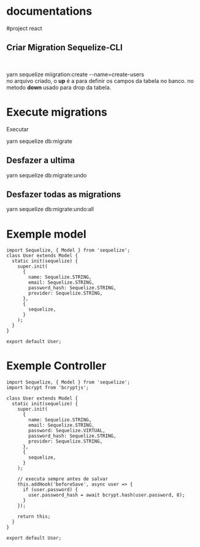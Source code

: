 # documentations

#project react 

<h2>Criar Migration Sequelize-CLI</h2> <br/>
<p>yarn sequelize miigration:create --name=create-users <br/>
  <span> no arquivo criado, o <b>up</b> é a para definir os campos da tabela no banco.
    <span> no metodo <b> down </b> usado para drop da tabela.

# Execute migrations
Executar
<p>yarn sequelize db:migrate</p>
<h2>Desfazer a ultima </h2>
<p>yarn sequelize db:migrate:undo</p>
<h2>Desfazer todas as migrations </h2>
<p>yarn sequelize db:migrate:undo:all</p>

# Exemple model 
```
import Sequelize, { Model } from 'sequelize';
class User extends Model {
  static init(sequelize) {
    super.init(
      {
        name: Sequelize.STRING,
        email: Sequelize.STRING,
        password_hash: Sequelize.STRING,
        provider: Sequelize.STRING,
      },
      {
        sequelize,
      }
    );
  }
}

export default User;

```

# Exemple Controller 
```
import Sequelize, { Model } from 'sequelize';
import bcrypt from 'bcryptjs';

class User extends Model {
  static init(sequelize) {
    super.init(
      {
        name: Sequelize.STRING,
        email: Sequelize.STRING,
        password: Sequelize.VIRTUAL,
        password_hash: Sequelize.STRING,
        provider: Sequelize.STRING,
      },
      {
        sequelize,
      }
    );

    // executa sempre antes de salvar
    this.addHook('beforeSave', async user => {
      if (user.password) {
        user.password_hash = await bcrypt.hash(user.password, 8);
      }
    });

    return this;
  }
}

export default User;


```




